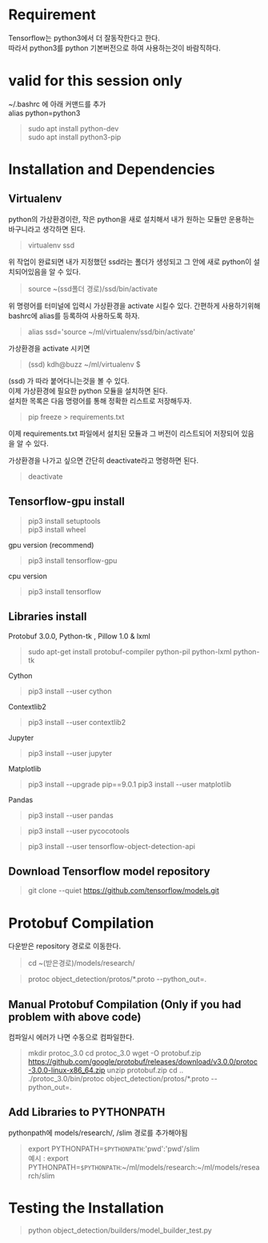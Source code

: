 # Requirement

Tensorflow는 python3에서 더 잘동작한다고 한다.  
따라서 python3를 python 기본버전으로 하여 사용하는것이 바람직하다.


# valid for this session only
~/.bashrc 에 아래 커맨드를 추가  
alias python=python3  

>sudo apt install python-dev  
>sudo apt install python3-pip

# Installation and Dependencies

## Virtualenv

python의 가상환경이란, 작은 python을 새로 설치해서 내가 원하는 모듈만 운용하는 바구니라고 생각하면 된다.  

>virtualenv ssd

위 작업이 완료되면 내가 지정했던 ssd라는 폴더가 생성되고 그 안에 새로 python이 설치되어있음을 알 수 있다.  

>source ~(ssd폴더 경로)/ssd/bin/activate  

위 명령어를 터미널에 입력시 가상환경을 activate 시킬수 있다. 간편하게 사용하기위해 bashrc에 alias를 등록하여 사용하도록 하자.  

>alias ssd='source ~/ml/virtualenv/ssd/bin/activate'  

가상환경을 activate 시키면

>(ssd) kdh@buzz ~/ml/virtualenv $ 

(ssd) 가 따라 붙어다니는것을 볼 수 있다.  
이제 가상환경에 필요한 python 모듈을 설치하면 된다.  
설치한 목록은 다음 명령어를 통해 정확한 리스트로 저장해두자.
>pip freeze > requirements.txt

이제 requirements.txt 파일에서 설치된 모듈과 그 버전이 리스트되어 저장되어 있음을 알 수 있다.

가상환경을 나가고 싶으면 간단히 deactivate라고 명령하면 된다.
>deactivate

## Tensorflow-gpu install
>pip3 install setuptools  
>pip3 install wheel

gpu version (recommend)
> pip3 install tensorflow-gpu

cpu version
> pip3 install tensorflow

## Libraries install
Protobuf 3.0.0, Python-tk , Pillow 1.0 & lxml 
>sudo apt-get install protobuf-compiler python-pil python-lxml python-tk

Cython
>pip3 install --user cython

Contextlib2
>pip3 install --user contextlib2

Jupyter
>pip3 install --user jupyter

Matplotlib
>pip3 install --upgrade pip==9.0.1
>pip3 install --user matplotlib 

Pandas
>pip3 install --user pandas

>pip3 install --user pycocotools

>pip3 install --user tensorflow-object-detection-api

## Download Tensorflow model repository
> git clone --quiet https://github.com/tensorflow/models.git 

# Protobuf Compilation
다운받은 repository 경로로 이동한다. 
>cd ~(받은경로)/models/research/

> protoc object_detection/protos/*.proto --python_out=.

## Manual Protobuf Compilation (Only if you had problem with above code)
컴파일시 에러가 나면 수동으로 컴파일한다.

> mkdir protoc_3.0
> cd protoc_3.0
> wget -O protobuf.zip https://github.com/google/protobuf/releases/download/v3.0.0/protoc-3.0.0-linux-x86_64.zip
> unzip protobuf.zip
> cd ..
> ./protoc_3.0/bin/protoc object_detection/protos/*.proto --python_out=.

## Add Libraries to PYTHONPATH
pythonpath에 models/research/, /slim 경로를 추가해야됨

>export PYTHONPATH=`$PYTHONPATH`:'pwd':'pwd'/slim  
>예시 : export PYTHONPATH=`$PYTHONPATH`:~/ml/models/research:~/ml/models/research/slim

# Testing the Installation
> python object_detection/builders/model_builder_test.py